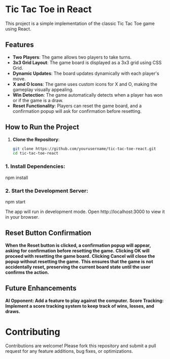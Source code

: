 # Tic Tac Toe in React

This project is a simple implementation of the classic Tic Tac Toe game using React.

## Features

- **Two Players**: The game allows two players to take turns.
- **3x3 Grid Layout**: The game board is displayed as a 3x3 grid using CSS Grid.
- **Dynamic Updates**: The board updates dynamically with each player's move.
- **X and O Icons**: The game uses custom icons for X and O, making the gameplay visually appealing.
- **Win Detection**: The game automatically detects when a player has won or if the game is a draw.
- **Reset Functionality**: Players can reset the game board, and a confirmation popup will ask for confirmation before resetting.

## How to Run the Project

1. **Clone the Repository**:
   ```bash
   git clone https://github.com/yourusername/tic-tac-toe-react.git
   cd tic-tac-toe-react
   ```

### 1. Install Dependencies:

npm install

### 2. Start the Development Server:

npm start

The app will run in development mode. Open http://localhost:3000 to view it in your browser.

## Reset Button Confirmation

**When the Reset button is clicked, a confirmation popup will appear, asking for confirmation before resetting the game.**
**Clicking OK will proceed with resetting the game board.**
**Clicking Cancel will close the popup without resetting the game.**
**This ensures that the game is not accidentally reset, preserving the current board state until the user confirms the action.**

## Future Enhancements

**AI Opponent: Add a feature to play against the computer.**
**Score Tracking: Implement a score tracking system to keep track of wins, losses, and draws.**

# Contributing

Contributions are welcome! Please fork this repository and submit a pull request for any feature additions, bug fixes, or optimizations.

